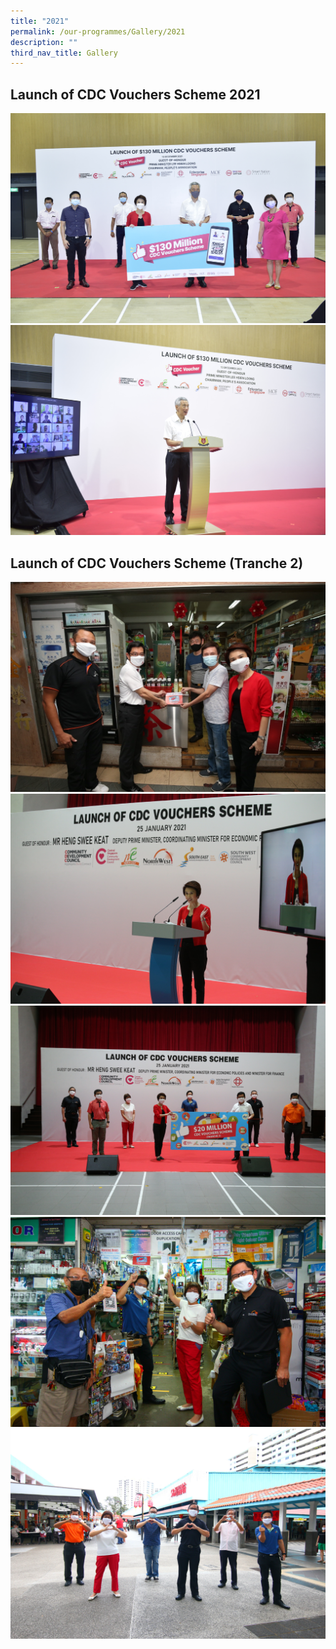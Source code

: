 ```yaml
---
title: "2021"
permalink: /our-programmes/Gallery/2021
description: ""
third_nav_title: Gallery
---
```

## Launch of CDC Vouchers Scheme 2021
![Launch of CDC Vouchers Scheme 2021](/images/CDC%20Gallery/CDC%20Vouchers%20Scheme%202021/_CCC9999.jpg)
![Launch of CDC Vouchers Scheme 2021](/images/CDC%20Gallery/CDC%20Vouchers%20Scheme%202021/_CCC9802.jpg)

## Launch of CDC Vouchers Scheme (Tranche 2)
![Launch of CDC Vouchers Scheme (Tranche 2)](/images/CDC%20Gallery/CDC%20Vouchers%20Scheme%20(T2)/decal.jpg)
![Launch of CDC Vouchers Scheme (Tranche 2)](/images/CDC%20Gallery/CDC%20Vouchers%20Scheme%20(T2)/ffff0243.jpg)
![Launch of CDC Vouchers Scheme (Tranche 2)](/images/CDC%20Gallery/CDC%20Vouchers%20Scheme%20(T2)/ffff0298.jpg)
![Launch of CDC Vouchers Scheme (Tranche 2)](/images/CDC%20Gallery/CDC%20Vouchers%20Scheme%20(T2)/img_00558c742f2af09c4b95a4fc3ef19e60272d.jpg)
![Launch of CDC Vouchers Scheme (Tranche 2)](/images/CDC%20Gallery/CDC%20Vouchers%20Scheme%20(T2)/img_0097.jpg)
